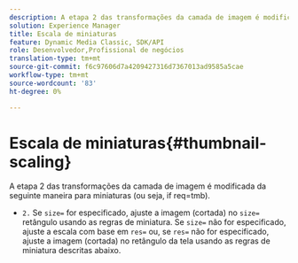 ```yaml
---
description: A etapa 2 das transformações da camada de imagem é modificada da seguinte maneira para miniaturas (ou seja, if req=tmb).
solution: Experience Manager
title: Escala de miniaturas
feature: Dynamic Media Classic, SDK/API
role: Desenvolvedor,Profissional de negócios
translation-type: tm+mt
source-git-commit: f6c97606d7a4209427316d7367013ad9585a5cae
workflow-type: tm+mt
source-wordcount: '83'
ht-degree: 0%

---
```



# Escala de miniaturas{#thumbnail-scaling}

A etapa 2 das transformações da camada de imagem é modificada da seguinte maneira para miniaturas (ou seja, if req=tmb).

* `2.` Se  `size=` for especificado, ajuste a imagem (cortada) no  `size=` retângulo usando as regras de miniatura. Se `size=` não for especificado, ajuste a escala com base em `res=` ou, se `res=` não for especificado, ajuste a imagem (cortada) no retângulo da tela usando as regras de miniatura descritas abaixo.

